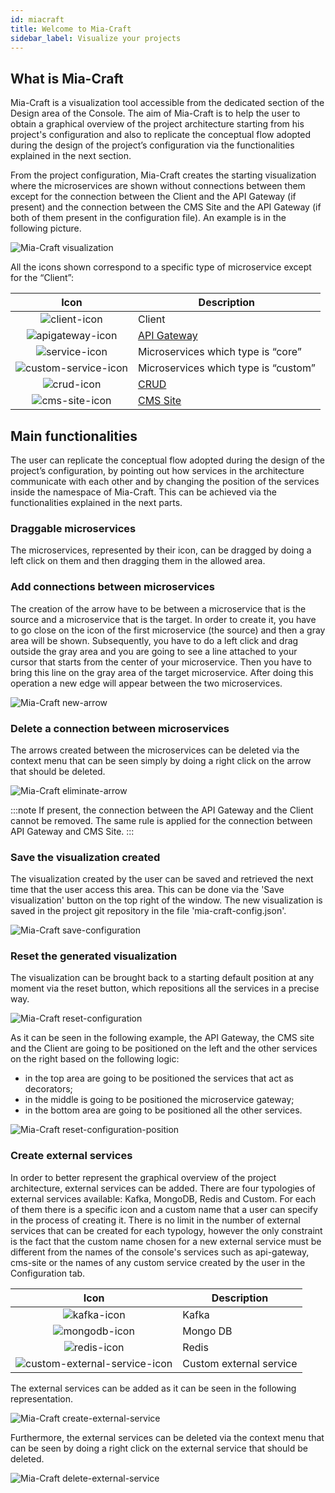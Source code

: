 ```yaml
---
id: miacraft
title: Welcome to Mia-Craft
sidebar_label: Visualize your projects
---
```


## What is Mia-Craft

Mia-Craft is a visualization tool accessible from the dedicated section of the Design area of the Console.
The aim of Mia-Craft is to help the user to obtain a graphical overview of the project architecture starting from his project's configuration and also to replicate the conceptual flow adopted during the design of the project’s configuration via the functionalities explained in the next section.

From the project configuration, Mia-Craft creates the starting visualization where the microservices are shown without connections between them except for the connection between the Client and the API Gateway (if present) and the connection between the CMS Site and the API Gateway (if both of them present in the configuration file). An example is in the following picture.

![Mia-Craft visualization](img/mia-craft-visualization.png)

All the icons shown correspond to a specific type of microservice except for the “Client”:

| Icon      | Description |
| :-----------: | ----------- |
| ![client-icon](img/client-icon.png) |Client|
| ![apigateway-icon](img/apigateway-icon.PNG) |[API Gateway](/runtime_suite/api-gateway/overview.md)|
| ![service-icon](img/service-icon.png) | Microservices which type is “core” |
| ![custom-service-icon](img/custom-service-icon.png) | Microservices which type is “custom”|
| ![crud-icon](img/crud-icon.png) | [CRUD](/development_suite/api-console/api-design/crud_advanced.md)|
| ![cms-site-icon](img/cms-site-icon.png) | [CMS Site](/business_suite/guide_cms.md)|


## Main functionalities

The user can replicate the conceptual flow adopted during the design of the project’s configuration, by pointing out how services in the architecture communicate with each other and by changing the position of the services inside the namespace of Mia-Craft. This can be achieved via the functionalities explained in the next parts.

### Draggable microservices

The microservices, represented by their icon, can be dragged by doing a left click on them and then dragging them in the allowed area.

### Add connections between microservices

The creation of the arrow have to be between a microservice that is the source and a microservice that is the target. In order to create it, you have to go close on the icon of the first microservice (the source) and then a gray area will be shown. Subsequently, you have to do a left click and drag outside the gray area and you are going to see a line attached to your cursor that starts from the center of your microservice. Then you have to bring this line on the gray area of the target microservice. After doing this operation a new edge will appear between the two microservices.

![Mia-Craft new-arrow](img/new_arrow.gif)

### Delete a connection between microservices

The arrows created between the microservices can be deleted via the context menu that can be seen simply by doing a right click on the arrow that should be deleted.

![Mia-Craft eliminate-arrow](img/eliminate-arrow.gif)

:::note 
If present, the connection between the API Gateway and the Client cannot be removed. The same rule is applied for the connection between API Gateway and CMS Site.
:::

### Save the visualization created

The visualization created by the user can be saved and retrieved the next time that the user access this area. This can be done via the 'Save visualization' button on the top right of the window. The new visualization is saved in the project git repository in the file 'mia-craft-config.json'.

![Mia-Craft save-configuration](img/save-configuration.gif)

### Reset the generated visualization

The visualization can be brought back to a starting default position at any moment via the reset button, which repositions all the services in a precise way. 

![Mia-Craft reset-configuration](img/reset-configuration.gif)

As it can be seen in the following example, the API Gateway, the CMS site and the Client are going to be positioned on the left and the other services on the right based on the following logic: 
* in the top area are going to be positioned the services that act as decorators;
* in the middle is going to be positioned the microservice gateway;
* in the bottom area are going to be positioned all the other services.

![Mia-Craft reset-configuration-position](img/reset-configuration.png)

### Create external services

In order to better represent the graphical overview of the project architecture, external services can be added. 
There are four typologies of external services available: Kafka, MongoDB, Redis and Custom. For each of them there is a specific icon and a custom name that a user can specify in the process of creating it. There is no limit in the number of external services that can be created for each typology, however the only constraint is the fact that the custom name chosen for a new external service must be different from the names of the console's services such as api-gateway, cms-site or the names of any custom service created by the user in the Configuration tab.

| Icon      | Description |
| :-----------: | ----------- |
| ![kafka-icon](img/kafka-icon.png) |Kafka|
| ![mongodb-icon](img/mongodb-icon.png)| Mongo DB |
| ![redis-icon](img/redis-icon.png)|  Redis|
| ![custom-external-service-icon](img/custom-external-service-icon.png) | Custom external service|

The external services can be added as it can be seen in the following representation.

![Mia-Craft create-external-service](img/create-external-service.gif)

Furthermore, the external services can be deleted via the context menu that can be seen by doing a right click on the external service that should be deleted.

![Mia-Craft delete-external-service](img/delete-external-service.gif)
